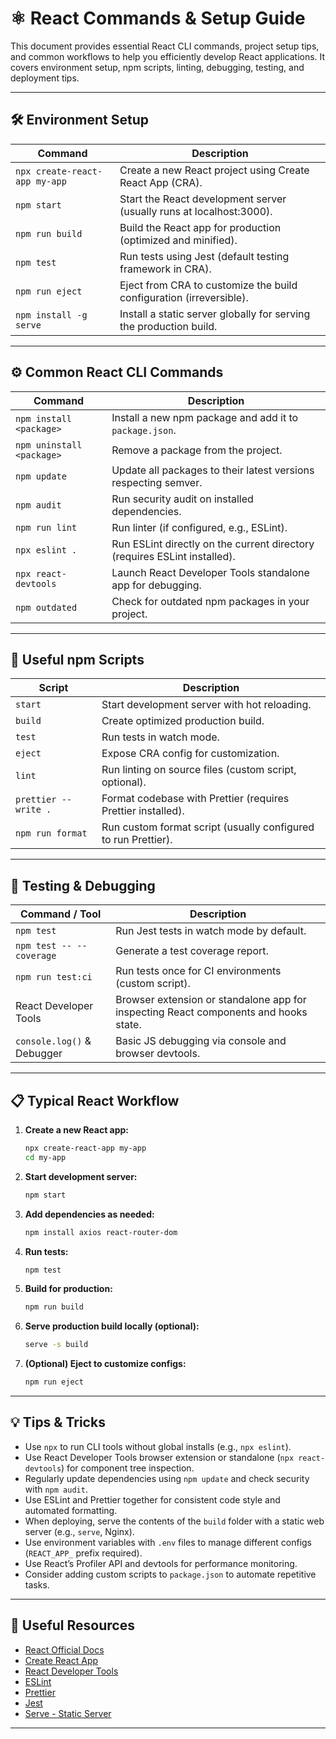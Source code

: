 # ⚛️ React Commands & Setup Guide

This document provides essential React CLI commands, project setup tips, and common workflows to help you efficiently develop React applications. It covers environment setup, npm scripts, linting, debugging, testing, and deployment tips.

---

## 🛠 Environment Setup

| Command                       | Description                                                          |
| ----------------------------- | -------------------------------------------------------------------- |
| `npx create-react-app my-app` | Create a new React project using Create React App (CRA).             |
| `npm start`                   | Start the React development server (usually runs at localhost:3000). |
| `npm run build`               | Build the React app for production (optimized and minified).         |
| `npm test`                    | Run tests using Jest (default testing framework in CRA).             |
| `npm run eject`               | Eject from CRA to customize the build configuration (irreversible).  |
| `npm install -g serve`        | Install a static server globally for serving the production build.   |

---

## ⚙️ Common React CLI Commands

| Command                   | Description                                                               |
| ------------------------- | ------------------------------------------------------------------------- |
| `npm install <package>`   | Install a new npm package and add it to `package.json`.                   |
| `npm uninstall <package>` | Remove a package from the project.                                        |
| `npm update`              | Update all packages to their latest versions respecting semver.           |
| `npm audit`               | Run security audit on installed dependencies.                             |
| `npm run lint`            | Run linter (if configured, e.g., ESLint).                                 |
| `npx eslint .`            | Run ESLint directly on the current directory (requires ESLint installed). |
| `npx react-devtools`      | Launch React Developer Tools standalone app for debugging.                |
| `npm outdated`            | Check for outdated npm packages in your project.                          |

---

## 🔨 Useful npm Scripts

| Script               | Description                                                    |
| -------------------- | -------------------------------------------------------------- |
| `start`              | Start development server with hot reloading.                   |
| `build`              | Create optimized production build.                             |
| `test`               | Run tests in watch mode.                                       |
| `eject`              | Expose CRA config for customization.                           |
| `lint`               | Run linting on source files (custom script, optional).         |
| `prettier --write .` | Format codebase with Prettier (requires Prettier installed).   |
| `npm run format`     | Run custom format script (usually configured to run Prettier). |

---

## 🧪 Testing & Debugging

| Command / Tool             | Description                                                                          |
| -------------------------- | ------------------------------------------------------------------------------------ |
| `npm test`                 | Run Jest tests in watch mode by default.                                             |
| `npm test -- --coverage`   | Generate a test coverage report.                                                     |
| `npm run test:ci`          | Run tests once for CI environments (custom script).                                  |
| React Developer Tools      | Browser extension or standalone app for inspecting React components and hooks state. |
| `console.log()` & Debugger | Basic JS debugging via console and browser devtools.                                 |

---

## 📋 Typical React Workflow

1. **Create a new React app:**

   ```bash
   npx create-react-app my-app
   cd my-app
   ```

2. **Start development server:**

   ```bash
   npm start
   ```

3. **Add dependencies as needed:**

   ```bash
   npm install axios react-router-dom
   ```

4. **Run tests:**

   ```bash
   npm test
   ```

5. **Build for production:**

   ```bash
   npm run build
   ```

6. **Serve production build locally (optional):**

   ```bash
   serve -s build
   ```

7. **(Optional) Eject to customize configs:**

   ```bash
   npm run eject
   ```

---

## 💡 Tips & Tricks

* Use `npx` to run CLI tools without global installs (e.g., `npx eslint`).
* Use React Developer Tools browser extension or standalone (`npx react-devtools`) for component tree inspection.
* Regularly update dependencies using `npm update` and check security with `npm audit`.
* Use ESLint and Prettier together for consistent code style and automated formatting.
* When deploying, serve the contents of the `build` folder with a static web server (e.g., `serve`, Nginx).
* Use environment variables with `.env` files to manage different configs (`REACT_APP_` prefix required).
* Use React’s Profiler API and devtools for performance monitoring.
* Consider adding custom scripts to `package.json` to automate repetitive tasks.

---

## 🔗 Useful Resources

* [React Official Docs](https://reactjs.org/docs/getting-started.html)
* [Create React App](https://create-react-app.dev/docs/getting-started)
* [React Developer Tools](https://reactjs.org/blog/2019/08/15/new-react-devtools.html)
* [ESLint](https://eslint.org/)
* [Prettier](https://prettier.io/)
* [Jest](https://jestjs.io/docs/getting-started)
* [Serve - Static Server](https://www.npmjs.com/package/serve)

---